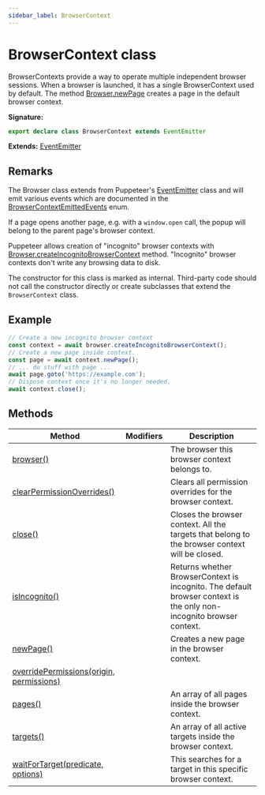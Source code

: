 ```yaml
---
sidebar_label: BrowserContext
---
```


# BrowserContext class

BrowserContexts provide a way to operate multiple independent browser sessions. When a browser is launched, it has a single BrowserContext used by default. The method [Browser.newPage](./puppeteer.browser.newpage.md) creates a page in the default browser context.

**Signature:**

```typescript
export declare class BrowserContext extends EventEmitter
```

**Extends:** [EventEmitter](./puppeteer.eventemitter.md)

## Remarks

The Browser class extends from Puppeteer's [EventEmitter](./puppeteer.eventemitter.md) class and will emit various events which are documented in the [BrowserContextEmittedEvents](./puppeteer.browsercontextemittedevents.md) enum.

If a page opens another page, e.g. with a `window.open` call, the popup will belong to the parent page's browser context.

Puppeteer allows creation of "incognito" browser contexts with [Browser.createIncognitoBrowserContext](./puppeteer.browser.createincognitobrowsercontext.md) method. "Incognito" browser contexts don't write any browsing data to disk.

The constructor for this class is marked as internal. Third-party code should not call the constructor directly or create subclasses that extend the `BrowserContext` class.

## Example

```ts
// Create a new incognito browser context
const context = await browser.createIncognitoBrowserContext();
// Create a new page inside context.
const page = await context.newPage();
// ... do stuff with page ...
await page.goto('https://example.com');
// Dispose context once it's no longer needed.
await context.close();
```

## Methods

| Method                                                                                        | Modifiers | Description                                                                                                         |
| --------------------------------------------------------------------------------------------- | --------- | ------------------------------------------------------------------------------------------------------------------- |
| [browser()](./puppeteer.browsercontext.browser.md)                                            |           | The browser this browser context belongs to.                                                                        |
| [clearPermissionOverrides()](./puppeteer.browsercontext.clearpermissionoverrides.md)          |           | Clears all permission overrides for the browser context.                                                            |
| [close()](./puppeteer.browsercontext.close.md)                                                |           | Closes the browser context. All the targets that belong to the browser context will be closed.                      |
| [isIncognito()](./puppeteer.browsercontext.isincognito.md)                                    |           | Returns whether BrowserContext is incognito. The default browser context is the only non-incognito browser context. |
| [newPage()](./puppeteer.browsercontext.newpage.md)                                            |           | Creates a new page in the browser context.                                                                          |
| [overridePermissions(origin, permissions)](./puppeteer.browsercontext.overridepermissions.md) |           |                                                                                                                     |
| [pages()](./puppeteer.browsercontext.pages.md)                                                |           | An array of all pages inside the browser context.                                                                   |
| [targets()](./puppeteer.browsercontext.targets.md)                                            |           | An array of all active targets inside the browser context.                                                          |
| [waitForTarget(predicate, options)](./puppeteer.browsercontext.waitfortarget.md)              |           | This searches for a target in this specific browser context.                                                        |
